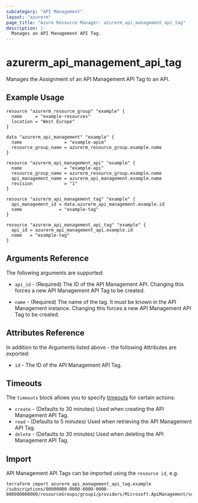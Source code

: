 ```yaml
---
subcategory: "API Management"
layout: "azurerm"
page_title: "Azure Resource Manager: azurerm_api_management_api_tag"
description: |-
  Manages an API Management API Tag.
---
```


# azurerm_api_management_api_tag

Manages the Assignment of an API Management API Tag to an API.

## Example Usage

```hcl
resource "azurerm_resource_group" "example" {
  name     = "example-resources"
  location = "West Europe"
}

data "azurerm_api_management" "example" {
  name                = "example-apim"
  resource_group_name = azurerm_resource_group.example.name
}

resource "azurerm_api_management_api" "example" {
  name                = "example-api"
  resource_group_name = azurerm_resource_group.example.name
  api_management_name = azurerm_api_management.example.name
  revision            = "1"
}

resource "azurerm_api_management_tag" "example" {
  api_management_id = data.azurerm_api_management.example.id
  name              = "example-tag"
}

resource "azurerm_api_management_api_tag" "example" {
  api_id = azurerm_api_management_api.example.id
  name   = "example-tag"
}
```

## Arguments Reference

The following arguments are supported:

* `api_id` - (Required) The ID of the API Management API. Changing this forces a new API Management API Tag to be created.

* `name` - (Required) The name of the tag. It must be known in the API Management instance. Changing this forces a new API Management API Tag to be created.

## Attributes Reference

In addition to the Arguments listed above - the following Attributes are exported: 

* `id` - The ID of the API Management API Tag.

## Timeouts

The `timeouts` block allows you to specify [timeouts](https://www.terraform.io/docs/configuration/resources.html#timeouts) for certain actions:

* `create` - (Defaults to 30 minutes) Used when creating the API Management API Tag.
* `read` - (Defaults to 5 minutes) Used when retrieving the API Management API Tag.
* `delete` - (Defaults to 30 minutes) Used when deleting the API Management API Tag.

## Import

API Management API Tags can be imported using the `resource id`, e.g.

```shell
terraform import azurerm_api_management_api_tag.example /subscriptions/00000000-0000-0000-0000-000000000000/resourceGroups/group1/providers/Microsoft.ApiManagement/service/service1/apis/api1/tags/tag1
```

